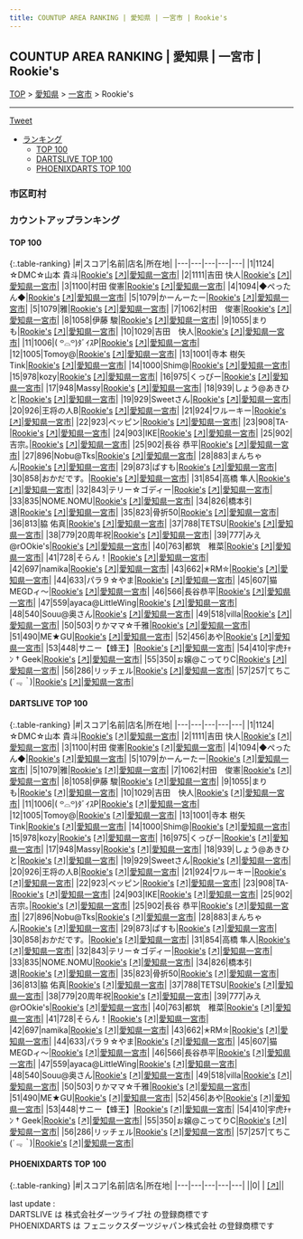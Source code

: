 ```yaml
---
title: COUNTUP AREA RANKING | 愛知県 | 一宮市 | Rookie's
---
```

## COUNTUP AREA RANKING | 愛知県 | 一宮市 | Rookie's

[TOP](/darts/rank/) > [愛知県](/darts/rank/愛知県/) > [一宮市](/darts/rank/愛知県/一宮市/) > Rookie's

___

<a href="https://twitter.com/share?ref_src=twsrc%5Etfw" data-text="COUNTUP AREA RANKING | 愛知県一宮市Rookie's" class="twitter-share-button" data-hashtags="DARTSLIVE,PHOENIXDARTS,darts,ダーツ" data-show-count="false">Tweet</a>

* [ランキング](#カウントアップランキング)
    * [TOP 100](#top-100)
    * [DARTSLIVE TOP 100](#dartslive-top-100)
    * [PHOENIXDARTS TOP 100](#phoenixdarts-top-100)

### 市区町村

<ul>

</ul>

### カウントアップランキング

#### TOP 100



{:.table-ranking}
|#|スコア|名前|店名|所在地|
|---|---|---|---|---|
|1|1124|<span class="rank-name-dl">☆DMC☆山本 貴斗</span>|<a href="/darts/rank/shops/bdf8ebae9b879b5a0d9b047a20a7ba1e.html">Rookie's</a> <a href="https://search.dartslive.com/jp/shop/bdf8ebae9b879b5a0d9b047a20a7ba1e">[↗]</a>|<a href="/darts/rank/愛知県/一宮市">愛知県一宮市</a>|
|2|1111|<span class="rank-name-dl">吉田 快人</span>|<a href="/darts/rank/shops/bdf8ebae9b879b5a0d9b047a20a7ba1e.html">Rookie's</a> <a href="https://search.dartslive.com/jp/shop/bdf8ebae9b879b5a0d9b047a20a7ba1e">[↗]</a>|<a href="/darts/rank/愛知県/一宮市">愛知県一宮市</a>|
|3|1100|<span class="rank-name-dl">村田 俊憲</span>|<a href="/darts/rank/shops/bdf8ebae9b879b5a0d9b047a20a7ba1e.html">Rookie's</a> <a href="https://search.dartslive.com/jp/shop/bdf8ebae9b879b5a0d9b047a20a7ba1e">[↗]</a>|<a href="/darts/rank/愛知県/一宮市">愛知県一宮市</a>|
|4|1094|<span class="rank-name-dl">◆ぺったん◆</span>|<a href="/darts/rank/shops/bdf8ebae9b879b5a0d9b047a20a7ba1e.html">Rookie's</a> <a href="https://search.dartslive.com/jp/shop/bdf8ebae9b879b5a0d9b047a20a7ba1e">[↗]</a>|<a href="/darts/rank/愛知県/一宮市">愛知県一宮市</a>|
|5|1079|<span class="rank-name-dl">かーんーたー</span>|<a href="/darts/rank/shops/bdf8ebae9b879b5a0d9b047a20a7ba1e.html">Rookie's</a> <a href="https://search.dartslive.com/jp/shop/bdf8ebae9b879b5a0d9b047a20a7ba1e">[↗]</a>|<a href="/darts/rank/愛知県/一宮市">愛知県一宮市</a>|
|5|1079|<span class="rank-name-dl">雅</span>|<a href="/darts/rank/shops/bdf8ebae9b879b5a0d9b047a20a7ba1e.html">Rookie's</a> <a href="https://search.dartslive.com/jp/shop/bdf8ebae9b879b5a0d9b047a20a7ba1e">[↗]</a>|<a href="/darts/rank/愛知県/一宮市">愛知県一宮市</a>|
|7|1062|<span class="rank-name-dl">村田　俊憲</span>|<a href="/darts/rank/shops/bdf8ebae9b879b5a0d9b047a20a7ba1e.html">Rookie's</a> <a href="https://search.dartslive.com/jp/shop/bdf8ebae9b879b5a0d9b047a20a7ba1e">[↗]</a>|<a href="/darts/rank/愛知県/一宮市">愛知県一宮市</a>|
|8|1058|<span class="rank-name-dl">伊藤 駿</span>|<a href="/darts/rank/shops/bdf8ebae9b879b5a0d9b047a20a7ba1e.html">Rookie's</a> <a href="https://search.dartslive.com/jp/shop/bdf8ebae9b879b5a0d9b047a20a7ba1e">[↗]</a>|<a href="/darts/rank/愛知県/一宮市">愛知県一宮市</a>|
|9|1055|<span class="rank-name-dl">まりも</span>|<a href="/darts/rank/shops/bdf8ebae9b879b5a0d9b047a20a7ba1e.html">Rookie's</a> <a href="https://search.dartslive.com/jp/shop/bdf8ebae9b879b5a0d9b047a20a7ba1e">[↗]</a>|<a href="/darts/rank/愛知県/一宮市">愛知県一宮市</a>|
|10|1029|<span class="rank-name-dl">吉田　快人</span>|<a href="/darts/rank/shops/bdf8ebae9b879b5a0d9b047a20a7ba1e.html">Rookie's</a> <a href="https://search.dartslive.com/jp/shop/bdf8ebae9b879b5a0d9b047a20a7ba1e">[↗]</a>|<a href="/darts/rank/愛知県/一宮市">愛知県一宮市</a>|
|11|1006|<span class="rank-name-dl">‎( ꒪⌓꒪)ﾀﾞｲｽP</span>|<a href="/darts/rank/shops/bdf8ebae9b879b5a0d9b047a20a7ba1e.html">Rookie's</a> <a href="https://search.dartslive.com/jp/shop/bdf8ebae9b879b5a0d9b047a20a7ba1e">[↗]</a>|<a href="/darts/rank/愛知県/一宮市">愛知県一宮市</a>|
|12|1005|<span class="rank-name-dl">Tomoy@</span>|<a href="/darts/rank/shops/bdf8ebae9b879b5a0d9b047a20a7ba1e.html">Rookie's</a> <a href="https://search.dartslive.com/jp/shop/bdf8ebae9b879b5a0d9b047a20a7ba1e">[↗]</a>|<a href="/darts/rank/愛知県/一宮市">愛知県一宮市</a>|
|13|1001|<span class="rank-name-dl">寺本 樹矢 Tink</span>|<a href="/darts/rank/shops/bdf8ebae9b879b5a0d9b047a20a7ba1e.html">Rookie's</a> <a href="https://search.dartslive.com/jp/shop/bdf8ebae9b879b5a0d9b047a20a7ba1e">[↗]</a>|<a href="/darts/rank/愛知県/一宮市">愛知県一宮市</a>|
|14|1000|<span class="rank-name-dl">Shim@</span>|<a href="/darts/rank/shops/bdf8ebae9b879b5a0d9b047a20a7ba1e.html">Rookie's</a> <a href="https://search.dartslive.com/jp/shop/bdf8ebae9b879b5a0d9b047a20a7ba1e">[↗]</a>|<a href="/darts/rank/愛知県/一宮市">愛知県一宮市</a>|
|15|978|<span class="rank-name-dl">kozy</span>|<a href="/darts/rank/shops/bdf8ebae9b879b5a0d9b047a20a7ba1e.html">Rookie's</a> <a href="https://search.dartslive.com/jp/shop/bdf8ebae9b879b5a0d9b047a20a7ba1e">[↗]</a>|<a href="/darts/rank/愛知県/一宮市">愛知県一宮市</a>|
|16|975|<span class="rank-name-dl">くっぴー</span>|<a href="/darts/rank/shops/bdf8ebae9b879b5a0d9b047a20a7ba1e.html">Rookie's</a> <a href="https://search.dartslive.com/jp/shop/bdf8ebae9b879b5a0d9b047a20a7ba1e">[↗]</a>|<a href="/darts/rank/愛知県/一宮市">愛知県一宮市</a>|
|17|948|<span class="rank-name-dl">Massy</span>|<a href="/darts/rank/shops/bdf8ebae9b879b5a0d9b047a20a7ba1e.html">Rookie's</a> <a href="https://search.dartslive.com/jp/shop/bdf8ebae9b879b5a0d9b047a20a7ba1e">[↗]</a>|<a href="/darts/rank/愛知県/一宮市">愛知県一宮市</a>|
|18|939|<span class="rank-name-dl">しょう@あきひと</span>|<a href="/darts/rank/shops/bdf8ebae9b879b5a0d9b047a20a7ba1e.html">Rookie's</a> <a href="https://search.dartslive.com/jp/shop/bdf8ebae9b879b5a0d9b047a20a7ba1e">[↗]</a>|<a href="/darts/rank/愛知県/一宮市">愛知県一宮市</a>|
|19|929|<span class="rank-name-dl">Sweetさん</span>|<a href="/darts/rank/shops/bdf8ebae9b879b5a0d9b047a20a7ba1e.html">Rookie's</a> <a href="https://search.dartslive.com/jp/shop/bdf8ebae9b879b5a0d9b047a20a7ba1e">[↗]</a>|<a href="/darts/rank/愛知県/一宮市">愛知県一宮市</a>|
|20|926|<span class="rank-name-dl">王将の人B</span>|<a href="/darts/rank/shops/bdf8ebae9b879b5a0d9b047a20a7ba1e.html">Rookie's</a> <a href="https://search.dartslive.com/jp/shop/bdf8ebae9b879b5a0d9b047a20a7ba1e">[↗]</a>|<a href="/darts/rank/愛知県/一宮市">愛知県一宮市</a>|
|21|924|<span class="rank-name-dl">ワルーキー</span>|<a href="/darts/rank/shops/bdf8ebae9b879b5a0d9b047a20a7ba1e.html">Rookie's</a> <a href="https://search.dartslive.com/jp/shop/bdf8ebae9b879b5a0d9b047a20a7ba1e">[↗]</a>|<a href="/darts/rank/愛知県/一宮市">愛知県一宮市</a>|
|22|923|<span class="rank-name-dl">ベッピン</span>|<a href="/darts/rank/shops/bdf8ebae9b879b5a0d9b047a20a7ba1e.html">Rookie's</a> <a href="https://search.dartslive.com/jp/shop/bdf8ebae9b879b5a0d9b047a20a7ba1e">[↗]</a>|<a href="/darts/rank/愛知県/一宮市">愛知県一宮市</a>|
|23|908|<span class="rank-name-dl">TA-</span>|<a href="/darts/rank/shops/bdf8ebae9b879b5a0d9b047a20a7ba1e.html">Rookie's</a> <a href="https://search.dartslive.com/jp/shop/bdf8ebae9b879b5a0d9b047a20a7ba1e">[↗]</a>|<a href="/darts/rank/愛知県/一宮市">愛知県一宮市</a>|
|24|903|<span class="rank-name-dl">IKE</span>|<a href="/darts/rank/shops/bdf8ebae9b879b5a0d9b047a20a7ba1e.html">Rookie's</a> <a href="https://search.dartslive.com/jp/shop/bdf8ebae9b879b5a0d9b047a20a7ba1e">[↗]</a>|<a href="/darts/rank/愛知県/一宮市">愛知県一宮市</a>|
|25|902|<span class="rank-name-dl">吉宗｡</span>|<a href="/darts/rank/shops/bdf8ebae9b879b5a0d9b047a20a7ba1e.html">Rookie's</a> <a href="https://search.dartslive.com/jp/shop/bdf8ebae9b879b5a0d9b047a20a7ba1e">[↗]</a>|<a href="/darts/rank/愛知県/一宮市">愛知県一宮市</a>|
|25|902|<span class="rank-name-dl">長谷 恭平</span>|<a href="/darts/rank/shops/bdf8ebae9b879b5a0d9b047a20a7ba1e.html">Rookie's</a> <a href="https://search.dartslive.com/jp/shop/bdf8ebae9b879b5a0d9b047a20a7ba1e">[↗]</a>|<a href="/darts/rank/愛知県/一宮市">愛知県一宮市</a>|
|27|896|<span class="rank-name-dl">Nobu@Tks</span>|<a href="/darts/rank/shops/bdf8ebae9b879b5a0d9b047a20a7ba1e.html">Rookie's</a> <a href="https://search.dartslive.com/jp/shop/bdf8ebae9b879b5a0d9b047a20a7ba1e">[↗]</a>|<a href="/darts/rank/愛知県/一宮市">愛知県一宮市</a>|
|28|883|<span class="rank-name-dl">まんちゃん</span>|<a href="/darts/rank/shops/bdf8ebae9b879b5a0d9b047a20a7ba1e.html">Rookie's</a> <a href="https://search.dartslive.com/jp/shop/bdf8ebae9b879b5a0d9b047a20a7ba1e">[↗]</a>|<a href="/darts/rank/愛知県/一宮市">愛知県一宮市</a>|
|29|873|<span class="rank-name-dl">ぱすも</span>|<a href="/darts/rank/shops/bdf8ebae9b879b5a0d9b047a20a7ba1e.html">Rookie's</a> <a href="https://search.dartslive.com/jp/shop/bdf8ebae9b879b5a0d9b047a20a7ba1e">[↗]</a>|<a href="/darts/rank/愛知県/一宮市">愛知県一宮市</a>|
|30|858|<span class="rank-name-dl">おかだです。</span>|<a href="/darts/rank/shops/bdf8ebae9b879b5a0d9b047a20a7ba1e.html">Rookie's</a> <a href="https://search.dartslive.com/jp/shop/bdf8ebae9b879b5a0d9b047a20a7ba1e">[↗]</a>|<a href="/darts/rank/愛知県/一宮市">愛知県一宮市</a>|
|31|854|<span class="rank-name-dl">高橋 隼人</span>|<a href="/darts/rank/shops/bdf8ebae9b879b5a0d9b047a20a7ba1e.html">Rookie's</a> <a href="https://search.dartslive.com/jp/shop/bdf8ebae9b879b5a0d9b047a20a7ba1e">[↗]</a>|<a href="/darts/rank/愛知県/一宮市">愛知県一宮市</a>|
|32|843|<span class="rank-name-dl">テリー☆ゴディー</span>|<a href="/darts/rank/shops/bdf8ebae9b879b5a0d9b047a20a7ba1e.html">Rookie's</a> <a href="https://search.dartslive.com/jp/shop/bdf8ebae9b879b5a0d9b047a20a7ba1e">[↗]</a>|<a href="/darts/rank/愛知県/一宮市">愛知県一宮市</a>|
|33|835|<span class="rank-name-dl">NOME.NOMU</span>|<a href="/darts/rank/shops/bdf8ebae9b879b5a0d9b047a20a7ba1e.html">Rookie's</a> <a href="https://search.dartslive.com/jp/shop/bdf8ebae9b879b5a0d9b047a20a7ba1e">[↗]</a>|<a href="/darts/rank/愛知県/一宮市">愛知県一宮市</a>|
|34|826|<span class="rank-name-dl">橋本引退</span>|<a href="/darts/rank/shops/bdf8ebae9b879b5a0d9b047a20a7ba1e.html">Rookie's</a> <a href="https://search.dartslive.com/jp/shop/bdf8ebae9b879b5a0d9b047a20a7ba1e">[↗]</a>|<a href="/darts/rank/愛知県/一宮市">愛知県一宮市</a>|
|35|823|<span class="rank-name-dl">骨折50</span>|<a href="/darts/rank/shops/bdf8ebae9b879b5a0d9b047a20a7ba1e.html">Rookie's</a> <a href="https://search.dartslive.com/jp/shop/bdf8ebae9b879b5a0d9b047a20a7ba1e">[↗]</a>|<a href="/darts/rank/愛知県/一宮市">愛知県一宮市</a>|
|36|813|<span class="rank-name-dl">脇 佑真</span>|<a href="/darts/rank/shops/bdf8ebae9b879b5a0d9b047a20a7ba1e.html">Rookie's</a> <a href="https://search.dartslive.com/jp/shop/bdf8ebae9b879b5a0d9b047a20a7ba1e">[↗]</a>|<a href="/darts/rank/愛知県/一宮市">愛知県一宮市</a>|
|37|788|<span class="rank-name-dl">TETSU</span>|<a href="/darts/rank/shops/bdf8ebae9b879b5a0d9b047a20a7ba1e.html">Rookie's</a> <a href="https://search.dartslive.com/jp/shop/bdf8ebae9b879b5a0d9b047a20a7ba1e">[↗]</a>|<a href="/darts/rank/愛知県/一宮市">愛知県一宮市</a>|
|38|779|<span class="rank-name-dl">20周年祝</span>|<a href="/darts/rank/shops/bdf8ebae9b879b5a0d9b047a20a7ba1e.html">Rookie's</a> <a href="https://search.dartslive.com/jp/shop/bdf8ebae9b879b5a0d9b047a20a7ba1e">[↗]</a>|<a href="/darts/rank/愛知県/一宮市">愛知県一宮市</a>|
|39|777|<span class="rank-name-dl">みえ@rOOkie&#x27;s</span>|<a href="/darts/rank/shops/bdf8ebae9b879b5a0d9b047a20a7ba1e.html">Rookie's</a> <a href="https://search.dartslive.com/jp/shop/bdf8ebae9b879b5a0d9b047a20a7ba1e">[↗]</a>|<a href="/darts/rank/愛知県/一宮市">愛知県一宮市</a>|
|40|763|<span class="rank-name-dl">都筑　稚菜</span>|<a href="/darts/rank/shops/bdf8ebae9b879b5a0d9b047a20a7ba1e.html">Rookie's</a> <a href="https://search.dartslive.com/jp/shop/bdf8ebae9b879b5a0d9b047a20a7ba1e">[↗]</a>|<a href="/darts/rank/愛知県/一宮市">愛知県一宮市</a>|
|41|728|<span class="rank-name-dl">そらん！</span>|<a href="/darts/rank/shops/bdf8ebae9b879b5a0d9b047a20a7ba1e.html">Rookie's</a> <a href="https://search.dartslive.com/jp/shop/bdf8ebae9b879b5a0d9b047a20a7ba1e">[↗]</a>|<a href="/darts/rank/愛知県/一宮市">愛知県一宮市</a>|
|42|697|<span class="rank-name-dl">namika</span>|<a href="/darts/rank/shops/bdf8ebae9b879b5a0d9b047a20a7ba1e.html">Rookie's</a> <a href="https://search.dartslive.com/jp/shop/bdf8ebae9b879b5a0d9b047a20a7ba1e">[↗]</a>|<a href="/darts/rank/愛知県/一宮市">愛知県一宮市</a>|
|43|662|<span class="rank-name-dl">✭RM✮</span>|<a href="/darts/rank/shops/bdf8ebae9b879b5a0d9b047a20a7ba1e.html">Rookie's</a> <a href="https://search.dartslive.com/jp/shop/bdf8ebae9b879b5a0d9b047a20a7ba1e">[↗]</a>|<a href="/darts/rank/愛知県/一宮市">愛知県一宮市</a>|
|44|633|<span class="rank-name-dl">パラ９☆やま</span>|<a href="/darts/rank/shops/bdf8ebae9b879b5a0d9b047a20a7ba1e.html">Rookie's</a> <a href="https://search.dartslive.com/jp/shop/bdf8ebae9b879b5a0d9b047a20a7ba1e">[↗]</a>|<a href="/darts/rank/愛知県/一宮市">愛知県一宮市</a>|
|45|607|<span class="rank-name-dl">猫MEGDィ～</span>|<a href="/darts/rank/shops/bdf8ebae9b879b5a0d9b047a20a7ba1e.html">Rookie's</a> <a href="https://search.dartslive.com/jp/shop/bdf8ebae9b879b5a0d9b047a20a7ba1e">[↗]</a>|<a href="/darts/rank/愛知県/一宮市">愛知県一宮市</a>|
|46|566|<span class="rank-name-dl">長谷恭平</span>|<a href="/darts/rank/shops/bdf8ebae9b879b5a0d9b047a20a7ba1e.html">Rookie's</a> <a href="https://search.dartslive.com/jp/shop/bdf8ebae9b879b5a0d9b047a20a7ba1e">[↗]</a>|<a href="/darts/rank/愛知県/一宮市">愛知県一宮市</a>|
|47|559|<span class="rank-name-dl">ayaca@LittleWing</span>|<a href="/darts/rank/shops/bdf8ebae9b879b5a0d9b047a20a7ba1e.html">Rookie's</a> <a href="https://search.dartslive.com/jp/shop/bdf8ebae9b879b5a0d9b047a20a7ba1e">[↗]</a>|<a href="/darts/rank/愛知県/一宮市">愛知県一宮市</a>|
|48|540|<span class="rank-name-dl">Souu@奥さん</span>|<a href="/darts/rank/shops/bdf8ebae9b879b5a0d9b047a20a7ba1e.html">Rookie's</a> <a href="https://search.dartslive.com/jp/shop/bdf8ebae9b879b5a0d9b047a20a7ba1e">[↗]</a>|<a href="/darts/rank/愛知県/一宮市">愛知県一宮市</a>|
|49|518|<span class="rank-name-dl">villa</span>|<a href="/darts/rank/shops/bdf8ebae9b879b5a0d9b047a20a7ba1e.html">Rookie's</a> <a href="https://search.dartslive.com/jp/shop/bdf8ebae9b879b5a0d9b047a20a7ba1e">[↗]</a>|<a href="/darts/rank/愛知県/一宮市">愛知県一宮市</a>|
|50|503|<span class="rank-name-dl">りかママ☆千雅</span>|<a href="/darts/rank/shops/bdf8ebae9b879b5a0d9b047a20a7ba1e.html">Rookie's</a> <a href="https://search.dartslive.com/jp/shop/bdf8ebae9b879b5a0d9b047a20a7ba1e">[↗]</a>|<a href="/darts/rank/愛知県/一宮市">愛知県一宮市</a>|
|51|490|<span class="rank-name-dl">ME★GU</span>|<a href="/darts/rank/shops/bdf8ebae9b879b5a0d9b047a20a7ba1e.html">Rookie's</a> <a href="https://search.dartslive.com/jp/shop/bdf8ebae9b879b5a0d9b047a20a7ba1e">[↗]</a>|<a href="/darts/rank/愛知県/一宮市">愛知県一宮市</a>|
|52|456|<span class="rank-name-dl">あや</span>|<a href="/darts/rank/shops/bdf8ebae9b879b5a0d9b047a20a7ba1e.html">Rookie's</a> <a href="https://search.dartslive.com/jp/shop/bdf8ebae9b879b5a0d9b047a20a7ba1e">[↗]</a>|<a href="/darts/rank/愛知県/一宮市">愛知県一宮市</a>|
|53|448|<span class="rank-name-dl">サニー【蜂王】</span>|<a href="/darts/rank/shops/bdf8ebae9b879b5a0d9b047a20a7ba1e.html">Rookie's</a> <a href="https://search.dartslive.com/jp/shop/bdf8ebae9b879b5a0d9b047a20a7ba1e">[↗]</a>|<a href="/darts/rank/愛知県/一宮市">愛知県一宮市</a>|
|54|410|<span class="rank-name-dl">宇虎ﾁｬﾝ † Geek</span>|<a href="/darts/rank/shops/bdf8ebae9b879b5a0d9b047a20a7ba1e.html">Rookie's</a> <a href="https://search.dartslive.com/jp/shop/bdf8ebae9b879b5a0d9b047a20a7ba1e">[↗]</a>|<a href="/darts/rank/愛知県/一宮市">愛知県一宮市</a>|
|55|350|<span class="rank-name-dl">ぉ嬢@こってりC</span>|<a href="/darts/rank/shops/bdf8ebae9b879b5a0d9b047a20a7ba1e.html">Rookie's</a> <a href="https://search.dartslive.com/jp/shop/bdf8ebae9b879b5a0d9b047a20a7ba1e">[↗]</a>|<a href="/darts/rank/愛知県/一宮市">愛知県一宮市</a>|
|56|286|<span class="rank-name-dl">リッチェル</span>|<a href="/darts/rank/shops/bdf8ebae9b879b5a0d9b047a20a7ba1e.html">Rookie's</a> <a href="https://search.dartslive.com/jp/shop/bdf8ebae9b879b5a0d9b047a20a7ba1e">[↗]</a>|<a href="/darts/rank/愛知県/一宮市">愛知県一宮市</a>|
|57|257|<span class="rank-name-dl">てちこ(*´﹃｀*)</span>|<a href="/darts/rank/shops/bdf8ebae9b879b5a0d9b047a20a7ba1e.html">Rookie's</a> <a href="https://search.dartslive.com/jp/shop/bdf8ebae9b879b5a0d9b047a20a7ba1e">[↗]</a>|<a href="/darts/rank/愛知県/一宮市">愛知県一宮市</a>|


#### DARTSLIVE TOP 100



{:.table-ranking}
|#|スコア|名前|店名|所在地|
|---|---|---|---|---|
|1|1124|<span class="rank-name-dl">☆DMC☆山本 貴斗</span>|<a href="/darts/rank/shops/bdf8ebae9b879b5a0d9b047a20a7ba1e.html">Rookie's</a> <a href="https://search.dartslive.com/jp/shop/bdf8ebae9b879b5a0d9b047a20a7ba1e">[↗]</a>|<a href="/darts/rank/愛知県/一宮市">愛知県一宮市</a>|
|2|1111|<span class="rank-name-dl">吉田 快人</span>|<a href="/darts/rank/shops/bdf8ebae9b879b5a0d9b047a20a7ba1e.html">Rookie's</a> <a href="https://search.dartslive.com/jp/shop/bdf8ebae9b879b5a0d9b047a20a7ba1e">[↗]</a>|<a href="/darts/rank/愛知県/一宮市">愛知県一宮市</a>|
|3|1100|<span class="rank-name-dl">村田 俊憲</span>|<a href="/darts/rank/shops/bdf8ebae9b879b5a0d9b047a20a7ba1e.html">Rookie's</a> <a href="https://search.dartslive.com/jp/shop/bdf8ebae9b879b5a0d9b047a20a7ba1e">[↗]</a>|<a href="/darts/rank/愛知県/一宮市">愛知県一宮市</a>|
|4|1094|<span class="rank-name-dl">◆ぺったん◆</span>|<a href="/darts/rank/shops/bdf8ebae9b879b5a0d9b047a20a7ba1e.html">Rookie's</a> <a href="https://search.dartslive.com/jp/shop/bdf8ebae9b879b5a0d9b047a20a7ba1e">[↗]</a>|<a href="/darts/rank/愛知県/一宮市">愛知県一宮市</a>|
|5|1079|<span class="rank-name-dl">かーんーたー</span>|<a href="/darts/rank/shops/bdf8ebae9b879b5a0d9b047a20a7ba1e.html">Rookie's</a> <a href="https://search.dartslive.com/jp/shop/bdf8ebae9b879b5a0d9b047a20a7ba1e">[↗]</a>|<a href="/darts/rank/愛知県/一宮市">愛知県一宮市</a>|
|5|1079|<span class="rank-name-dl">雅</span>|<a href="/darts/rank/shops/bdf8ebae9b879b5a0d9b047a20a7ba1e.html">Rookie's</a> <a href="https://search.dartslive.com/jp/shop/bdf8ebae9b879b5a0d9b047a20a7ba1e">[↗]</a>|<a href="/darts/rank/愛知県/一宮市">愛知県一宮市</a>|
|7|1062|<span class="rank-name-dl">村田　俊憲</span>|<a href="/darts/rank/shops/bdf8ebae9b879b5a0d9b047a20a7ba1e.html">Rookie's</a> <a href="https://search.dartslive.com/jp/shop/bdf8ebae9b879b5a0d9b047a20a7ba1e">[↗]</a>|<a href="/darts/rank/愛知県/一宮市">愛知県一宮市</a>|
|8|1058|<span class="rank-name-dl">伊藤 駿</span>|<a href="/darts/rank/shops/bdf8ebae9b879b5a0d9b047a20a7ba1e.html">Rookie's</a> <a href="https://search.dartslive.com/jp/shop/bdf8ebae9b879b5a0d9b047a20a7ba1e">[↗]</a>|<a href="/darts/rank/愛知県/一宮市">愛知県一宮市</a>|
|9|1055|<span class="rank-name-dl">まりも</span>|<a href="/darts/rank/shops/bdf8ebae9b879b5a0d9b047a20a7ba1e.html">Rookie's</a> <a href="https://search.dartslive.com/jp/shop/bdf8ebae9b879b5a0d9b047a20a7ba1e">[↗]</a>|<a href="/darts/rank/愛知県/一宮市">愛知県一宮市</a>|
|10|1029|<span class="rank-name-dl">吉田　快人</span>|<a href="/darts/rank/shops/bdf8ebae9b879b5a0d9b047a20a7ba1e.html">Rookie's</a> <a href="https://search.dartslive.com/jp/shop/bdf8ebae9b879b5a0d9b047a20a7ba1e">[↗]</a>|<a href="/darts/rank/愛知県/一宮市">愛知県一宮市</a>|
|11|1006|<span class="rank-name-dl">‎( ꒪⌓꒪)ﾀﾞｲｽP</span>|<a href="/darts/rank/shops/bdf8ebae9b879b5a0d9b047a20a7ba1e.html">Rookie's</a> <a href="https://search.dartslive.com/jp/shop/bdf8ebae9b879b5a0d9b047a20a7ba1e">[↗]</a>|<a href="/darts/rank/愛知県/一宮市">愛知県一宮市</a>|
|12|1005|<span class="rank-name-dl">Tomoy@</span>|<a href="/darts/rank/shops/bdf8ebae9b879b5a0d9b047a20a7ba1e.html">Rookie's</a> <a href="https://search.dartslive.com/jp/shop/bdf8ebae9b879b5a0d9b047a20a7ba1e">[↗]</a>|<a href="/darts/rank/愛知県/一宮市">愛知県一宮市</a>|
|13|1001|<span class="rank-name-dl">寺本 樹矢 Tink</span>|<a href="/darts/rank/shops/bdf8ebae9b879b5a0d9b047a20a7ba1e.html">Rookie's</a> <a href="https://search.dartslive.com/jp/shop/bdf8ebae9b879b5a0d9b047a20a7ba1e">[↗]</a>|<a href="/darts/rank/愛知県/一宮市">愛知県一宮市</a>|
|14|1000|<span class="rank-name-dl">Shim@</span>|<a href="/darts/rank/shops/bdf8ebae9b879b5a0d9b047a20a7ba1e.html">Rookie's</a> <a href="https://search.dartslive.com/jp/shop/bdf8ebae9b879b5a0d9b047a20a7ba1e">[↗]</a>|<a href="/darts/rank/愛知県/一宮市">愛知県一宮市</a>|
|15|978|<span class="rank-name-dl">kozy</span>|<a href="/darts/rank/shops/bdf8ebae9b879b5a0d9b047a20a7ba1e.html">Rookie's</a> <a href="https://search.dartslive.com/jp/shop/bdf8ebae9b879b5a0d9b047a20a7ba1e">[↗]</a>|<a href="/darts/rank/愛知県/一宮市">愛知県一宮市</a>|
|16|975|<span class="rank-name-dl">くっぴー</span>|<a href="/darts/rank/shops/bdf8ebae9b879b5a0d9b047a20a7ba1e.html">Rookie's</a> <a href="https://search.dartslive.com/jp/shop/bdf8ebae9b879b5a0d9b047a20a7ba1e">[↗]</a>|<a href="/darts/rank/愛知県/一宮市">愛知県一宮市</a>|
|17|948|<span class="rank-name-dl">Massy</span>|<a href="/darts/rank/shops/bdf8ebae9b879b5a0d9b047a20a7ba1e.html">Rookie's</a> <a href="https://search.dartslive.com/jp/shop/bdf8ebae9b879b5a0d9b047a20a7ba1e">[↗]</a>|<a href="/darts/rank/愛知県/一宮市">愛知県一宮市</a>|
|18|939|<span class="rank-name-dl">しょう@あきひと</span>|<a href="/darts/rank/shops/bdf8ebae9b879b5a0d9b047a20a7ba1e.html">Rookie's</a> <a href="https://search.dartslive.com/jp/shop/bdf8ebae9b879b5a0d9b047a20a7ba1e">[↗]</a>|<a href="/darts/rank/愛知県/一宮市">愛知県一宮市</a>|
|19|929|<span class="rank-name-dl">Sweetさん</span>|<a href="/darts/rank/shops/bdf8ebae9b879b5a0d9b047a20a7ba1e.html">Rookie's</a> <a href="https://search.dartslive.com/jp/shop/bdf8ebae9b879b5a0d9b047a20a7ba1e">[↗]</a>|<a href="/darts/rank/愛知県/一宮市">愛知県一宮市</a>|
|20|926|<span class="rank-name-dl">王将の人B</span>|<a href="/darts/rank/shops/bdf8ebae9b879b5a0d9b047a20a7ba1e.html">Rookie's</a> <a href="https://search.dartslive.com/jp/shop/bdf8ebae9b879b5a0d9b047a20a7ba1e">[↗]</a>|<a href="/darts/rank/愛知県/一宮市">愛知県一宮市</a>|
|21|924|<span class="rank-name-dl">ワルーキー</span>|<a href="/darts/rank/shops/bdf8ebae9b879b5a0d9b047a20a7ba1e.html">Rookie's</a> <a href="https://search.dartslive.com/jp/shop/bdf8ebae9b879b5a0d9b047a20a7ba1e">[↗]</a>|<a href="/darts/rank/愛知県/一宮市">愛知県一宮市</a>|
|22|923|<span class="rank-name-dl">ベッピン</span>|<a href="/darts/rank/shops/bdf8ebae9b879b5a0d9b047a20a7ba1e.html">Rookie's</a> <a href="https://search.dartslive.com/jp/shop/bdf8ebae9b879b5a0d9b047a20a7ba1e">[↗]</a>|<a href="/darts/rank/愛知県/一宮市">愛知県一宮市</a>|
|23|908|<span class="rank-name-dl">TA-</span>|<a href="/darts/rank/shops/bdf8ebae9b879b5a0d9b047a20a7ba1e.html">Rookie's</a> <a href="https://search.dartslive.com/jp/shop/bdf8ebae9b879b5a0d9b047a20a7ba1e">[↗]</a>|<a href="/darts/rank/愛知県/一宮市">愛知県一宮市</a>|
|24|903|<span class="rank-name-dl">IKE</span>|<a href="/darts/rank/shops/bdf8ebae9b879b5a0d9b047a20a7ba1e.html">Rookie's</a> <a href="https://search.dartslive.com/jp/shop/bdf8ebae9b879b5a0d9b047a20a7ba1e">[↗]</a>|<a href="/darts/rank/愛知県/一宮市">愛知県一宮市</a>|
|25|902|<span class="rank-name-dl">吉宗｡</span>|<a href="/darts/rank/shops/bdf8ebae9b879b5a0d9b047a20a7ba1e.html">Rookie's</a> <a href="https://search.dartslive.com/jp/shop/bdf8ebae9b879b5a0d9b047a20a7ba1e">[↗]</a>|<a href="/darts/rank/愛知県/一宮市">愛知県一宮市</a>|
|25|902|<span class="rank-name-dl">長谷 恭平</span>|<a href="/darts/rank/shops/bdf8ebae9b879b5a0d9b047a20a7ba1e.html">Rookie's</a> <a href="https://search.dartslive.com/jp/shop/bdf8ebae9b879b5a0d9b047a20a7ba1e">[↗]</a>|<a href="/darts/rank/愛知県/一宮市">愛知県一宮市</a>|
|27|896|<span class="rank-name-dl">Nobu@Tks</span>|<a href="/darts/rank/shops/bdf8ebae9b879b5a0d9b047a20a7ba1e.html">Rookie's</a> <a href="https://search.dartslive.com/jp/shop/bdf8ebae9b879b5a0d9b047a20a7ba1e">[↗]</a>|<a href="/darts/rank/愛知県/一宮市">愛知県一宮市</a>|
|28|883|<span class="rank-name-dl">まんちゃん</span>|<a href="/darts/rank/shops/bdf8ebae9b879b5a0d9b047a20a7ba1e.html">Rookie's</a> <a href="https://search.dartslive.com/jp/shop/bdf8ebae9b879b5a0d9b047a20a7ba1e">[↗]</a>|<a href="/darts/rank/愛知県/一宮市">愛知県一宮市</a>|
|29|873|<span class="rank-name-dl">ぱすも</span>|<a href="/darts/rank/shops/bdf8ebae9b879b5a0d9b047a20a7ba1e.html">Rookie's</a> <a href="https://search.dartslive.com/jp/shop/bdf8ebae9b879b5a0d9b047a20a7ba1e">[↗]</a>|<a href="/darts/rank/愛知県/一宮市">愛知県一宮市</a>|
|30|858|<span class="rank-name-dl">おかだです。</span>|<a href="/darts/rank/shops/bdf8ebae9b879b5a0d9b047a20a7ba1e.html">Rookie's</a> <a href="https://search.dartslive.com/jp/shop/bdf8ebae9b879b5a0d9b047a20a7ba1e">[↗]</a>|<a href="/darts/rank/愛知県/一宮市">愛知県一宮市</a>|
|31|854|<span class="rank-name-dl">高橋 隼人</span>|<a href="/darts/rank/shops/bdf8ebae9b879b5a0d9b047a20a7ba1e.html">Rookie's</a> <a href="https://search.dartslive.com/jp/shop/bdf8ebae9b879b5a0d9b047a20a7ba1e">[↗]</a>|<a href="/darts/rank/愛知県/一宮市">愛知県一宮市</a>|
|32|843|<span class="rank-name-dl">テリー☆ゴディー</span>|<a href="/darts/rank/shops/bdf8ebae9b879b5a0d9b047a20a7ba1e.html">Rookie's</a> <a href="https://search.dartslive.com/jp/shop/bdf8ebae9b879b5a0d9b047a20a7ba1e">[↗]</a>|<a href="/darts/rank/愛知県/一宮市">愛知県一宮市</a>|
|33|835|<span class="rank-name-dl">NOME.NOMU</span>|<a href="/darts/rank/shops/bdf8ebae9b879b5a0d9b047a20a7ba1e.html">Rookie's</a> <a href="https://search.dartslive.com/jp/shop/bdf8ebae9b879b5a0d9b047a20a7ba1e">[↗]</a>|<a href="/darts/rank/愛知県/一宮市">愛知県一宮市</a>|
|34|826|<span class="rank-name-dl">橋本引退</span>|<a href="/darts/rank/shops/bdf8ebae9b879b5a0d9b047a20a7ba1e.html">Rookie's</a> <a href="https://search.dartslive.com/jp/shop/bdf8ebae9b879b5a0d9b047a20a7ba1e">[↗]</a>|<a href="/darts/rank/愛知県/一宮市">愛知県一宮市</a>|
|35|823|<span class="rank-name-dl">骨折50</span>|<a href="/darts/rank/shops/bdf8ebae9b879b5a0d9b047a20a7ba1e.html">Rookie's</a> <a href="https://search.dartslive.com/jp/shop/bdf8ebae9b879b5a0d9b047a20a7ba1e">[↗]</a>|<a href="/darts/rank/愛知県/一宮市">愛知県一宮市</a>|
|36|813|<span class="rank-name-dl">脇 佑真</span>|<a href="/darts/rank/shops/bdf8ebae9b879b5a0d9b047a20a7ba1e.html">Rookie's</a> <a href="https://search.dartslive.com/jp/shop/bdf8ebae9b879b5a0d9b047a20a7ba1e">[↗]</a>|<a href="/darts/rank/愛知県/一宮市">愛知県一宮市</a>|
|37|788|<span class="rank-name-dl">TETSU</span>|<a href="/darts/rank/shops/bdf8ebae9b879b5a0d9b047a20a7ba1e.html">Rookie's</a> <a href="https://search.dartslive.com/jp/shop/bdf8ebae9b879b5a0d9b047a20a7ba1e">[↗]</a>|<a href="/darts/rank/愛知県/一宮市">愛知県一宮市</a>|
|38|779|<span class="rank-name-dl">20周年祝</span>|<a href="/darts/rank/shops/bdf8ebae9b879b5a0d9b047a20a7ba1e.html">Rookie's</a> <a href="https://search.dartslive.com/jp/shop/bdf8ebae9b879b5a0d9b047a20a7ba1e">[↗]</a>|<a href="/darts/rank/愛知県/一宮市">愛知県一宮市</a>|
|39|777|<span class="rank-name-dl">みえ@rOOkie&#x27;s</span>|<a href="/darts/rank/shops/bdf8ebae9b879b5a0d9b047a20a7ba1e.html">Rookie's</a> <a href="https://search.dartslive.com/jp/shop/bdf8ebae9b879b5a0d9b047a20a7ba1e">[↗]</a>|<a href="/darts/rank/愛知県/一宮市">愛知県一宮市</a>|
|40|763|<span class="rank-name-dl">都筑　稚菜</span>|<a href="/darts/rank/shops/bdf8ebae9b879b5a0d9b047a20a7ba1e.html">Rookie's</a> <a href="https://search.dartslive.com/jp/shop/bdf8ebae9b879b5a0d9b047a20a7ba1e">[↗]</a>|<a href="/darts/rank/愛知県/一宮市">愛知県一宮市</a>|
|41|728|<span class="rank-name-dl">そらん！</span>|<a href="/darts/rank/shops/bdf8ebae9b879b5a0d9b047a20a7ba1e.html">Rookie's</a> <a href="https://search.dartslive.com/jp/shop/bdf8ebae9b879b5a0d9b047a20a7ba1e">[↗]</a>|<a href="/darts/rank/愛知県/一宮市">愛知県一宮市</a>|
|42|697|<span class="rank-name-dl">namika</span>|<a href="/darts/rank/shops/bdf8ebae9b879b5a0d9b047a20a7ba1e.html">Rookie's</a> <a href="https://search.dartslive.com/jp/shop/bdf8ebae9b879b5a0d9b047a20a7ba1e">[↗]</a>|<a href="/darts/rank/愛知県/一宮市">愛知県一宮市</a>|
|43|662|<span class="rank-name-dl">✭RM✮</span>|<a href="/darts/rank/shops/bdf8ebae9b879b5a0d9b047a20a7ba1e.html">Rookie's</a> <a href="https://search.dartslive.com/jp/shop/bdf8ebae9b879b5a0d9b047a20a7ba1e">[↗]</a>|<a href="/darts/rank/愛知県/一宮市">愛知県一宮市</a>|
|44|633|<span class="rank-name-dl">パラ９☆やま</span>|<a href="/darts/rank/shops/bdf8ebae9b879b5a0d9b047a20a7ba1e.html">Rookie's</a> <a href="https://search.dartslive.com/jp/shop/bdf8ebae9b879b5a0d9b047a20a7ba1e">[↗]</a>|<a href="/darts/rank/愛知県/一宮市">愛知県一宮市</a>|
|45|607|<span class="rank-name-dl">猫MEGDィ～</span>|<a href="/darts/rank/shops/bdf8ebae9b879b5a0d9b047a20a7ba1e.html">Rookie's</a> <a href="https://search.dartslive.com/jp/shop/bdf8ebae9b879b5a0d9b047a20a7ba1e">[↗]</a>|<a href="/darts/rank/愛知県/一宮市">愛知県一宮市</a>|
|46|566|<span class="rank-name-dl">長谷恭平</span>|<a href="/darts/rank/shops/bdf8ebae9b879b5a0d9b047a20a7ba1e.html">Rookie's</a> <a href="https://search.dartslive.com/jp/shop/bdf8ebae9b879b5a0d9b047a20a7ba1e">[↗]</a>|<a href="/darts/rank/愛知県/一宮市">愛知県一宮市</a>|
|47|559|<span class="rank-name-dl">ayaca@LittleWing</span>|<a href="/darts/rank/shops/bdf8ebae9b879b5a0d9b047a20a7ba1e.html">Rookie's</a> <a href="https://search.dartslive.com/jp/shop/bdf8ebae9b879b5a0d9b047a20a7ba1e">[↗]</a>|<a href="/darts/rank/愛知県/一宮市">愛知県一宮市</a>|
|48|540|<span class="rank-name-dl">Souu@奥さん</span>|<a href="/darts/rank/shops/bdf8ebae9b879b5a0d9b047a20a7ba1e.html">Rookie's</a> <a href="https://search.dartslive.com/jp/shop/bdf8ebae9b879b5a0d9b047a20a7ba1e">[↗]</a>|<a href="/darts/rank/愛知県/一宮市">愛知県一宮市</a>|
|49|518|<span class="rank-name-dl">villa</span>|<a href="/darts/rank/shops/bdf8ebae9b879b5a0d9b047a20a7ba1e.html">Rookie's</a> <a href="https://search.dartslive.com/jp/shop/bdf8ebae9b879b5a0d9b047a20a7ba1e">[↗]</a>|<a href="/darts/rank/愛知県/一宮市">愛知県一宮市</a>|
|50|503|<span class="rank-name-dl">りかママ☆千雅</span>|<a href="/darts/rank/shops/bdf8ebae9b879b5a0d9b047a20a7ba1e.html">Rookie's</a> <a href="https://search.dartslive.com/jp/shop/bdf8ebae9b879b5a0d9b047a20a7ba1e">[↗]</a>|<a href="/darts/rank/愛知県/一宮市">愛知県一宮市</a>|
|51|490|<span class="rank-name-dl">ME★GU</span>|<a href="/darts/rank/shops/bdf8ebae9b879b5a0d9b047a20a7ba1e.html">Rookie's</a> <a href="https://search.dartslive.com/jp/shop/bdf8ebae9b879b5a0d9b047a20a7ba1e">[↗]</a>|<a href="/darts/rank/愛知県/一宮市">愛知県一宮市</a>|
|52|456|<span class="rank-name-dl">あや</span>|<a href="/darts/rank/shops/bdf8ebae9b879b5a0d9b047a20a7ba1e.html">Rookie's</a> <a href="https://search.dartslive.com/jp/shop/bdf8ebae9b879b5a0d9b047a20a7ba1e">[↗]</a>|<a href="/darts/rank/愛知県/一宮市">愛知県一宮市</a>|
|53|448|<span class="rank-name-dl">サニー【蜂王】</span>|<a href="/darts/rank/shops/bdf8ebae9b879b5a0d9b047a20a7ba1e.html">Rookie's</a> <a href="https://search.dartslive.com/jp/shop/bdf8ebae9b879b5a0d9b047a20a7ba1e">[↗]</a>|<a href="/darts/rank/愛知県/一宮市">愛知県一宮市</a>|
|54|410|<span class="rank-name-dl">宇虎ﾁｬﾝ † Geek</span>|<a href="/darts/rank/shops/bdf8ebae9b879b5a0d9b047a20a7ba1e.html">Rookie's</a> <a href="https://search.dartslive.com/jp/shop/bdf8ebae9b879b5a0d9b047a20a7ba1e">[↗]</a>|<a href="/darts/rank/愛知県/一宮市">愛知県一宮市</a>|
|55|350|<span class="rank-name-dl">ぉ嬢@こってりC</span>|<a href="/darts/rank/shops/bdf8ebae9b879b5a0d9b047a20a7ba1e.html">Rookie's</a> <a href="https://search.dartslive.com/jp/shop/bdf8ebae9b879b5a0d9b047a20a7ba1e">[↗]</a>|<a href="/darts/rank/愛知県/一宮市">愛知県一宮市</a>|
|56|286|<span class="rank-name-dl">リッチェル</span>|<a href="/darts/rank/shops/bdf8ebae9b879b5a0d9b047a20a7ba1e.html">Rookie's</a> <a href="https://search.dartslive.com/jp/shop/bdf8ebae9b879b5a0d9b047a20a7ba1e">[↗]</a>|<a href="/darts/rank/愛知県/一宮市">愛知県一宮市</a>|
|57|257|<span class="rank-name-dl">てちこ(*´﹃｀*)</span>|<a href="/darts/rank/shops/bdf8ebae9b879b5a0d9b047a20a7ba1e.html">Rookie's</a> <a href="https://search.dartslive.com/jp/shop/bdf8ebae9b879b5a0d9b047a20a7ba1e">[↗]</a>|<a href="/darts/rank/愛知県/一宮市">愛知県一宮市</a>|


#### PHOENIXDARTS TOP 100



{:.table-ranking}
|#|スコア|名前|店名|所在地|
|---|---|---|---|---|
||0|<span class="rank-name-dl"> </span>|<a href="/darts/rank/shops/.html"></a> <a href="">[↗]</a>|<a href="/darts/rank//"></a>|


<div class="footer border-top border-gray-light mt-5 pt-3 text-right text-gray">
    last update : <span style="font-weight: italic" id="foot_last_modified"></span><br />
    DARTSLIVE は 株式会社ダーツライブ社 の登録商標です<br />
    PHOENIXDARTS は フェニックスダーツジャパン株式会社 の登録商標です<br />
</div>

<script src="https://cdnjs.cloudflare.com/ajax/libs/jquery.tablesorter/2.31.3/js/jquery.tablesorter.min.js" integrity="sha512-qzgd5cYSZcosqpzpn7zF2ZId8f/8CHmFKZ8j7mU4OUXTNRd5g+ZHBPsgKEwoqxCtdQvExE5LprwwPAgoicguNg==" crossorigin="anonymous" referrerpolicy="no-referrer"></script>
<link rel="stylesheet" href="https://cdnjs.cloudflare.com/ajax/libs/jquery.tablesorter/2.31.3/css/theme.default.min.css" integrity="sha512-wghhOJkjQX0Lh3NSWvNKeZ0ZpNn+SPVXX1Qyc9OCaogADktxrBiBdKGDoqVUOyhStvMBmJQ8ZdMHiR3wuEq8+w==" crossorigin="anonymous" referrerpolicy="no-referrer" />
<script>
$(function() {
    $(".table-ranking").tablesorter({sortList:[[0, 0]]});
    $("#foot_last_modified").text(formatDate(new Date(document.lastModified), 'yyyy-MM-dd HH:mm:ss'));
});
</script>

<script async src="https://platform.twitter.com/widgets.js" charset="utf-8"></script>